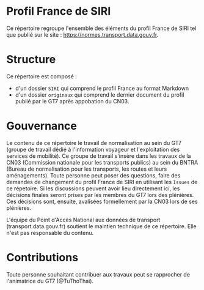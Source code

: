 # Profil France de SIRI

Ce répertoire regroupe l'ensemble des éléments du profil France de SIRI tel que publié sur le site : https://normes.transport.data.gouv.fr.

# Structure

Ce répertoire est composé :
- d'un dossier `SIRI` qui comprend le profil France au format Markdown
- d'un dossier `originaux` qui comprend le dernier document du profil publié par le GT7 après appobation du CN03.

# Gouvernance

Le contenu de ce répertoire le travail de normalisation au sein du GT7 (groupe de travail dédié à l'information voyageur et l'exploitation des services de mobilité). Ce groupe de travail s'insère dans les travaux de la CN03 (Commission nationale pour les transports publics) au sein du BNTRA (Bureau de normalisation pour les transports, les routes et leurs aménagements).
Toute personne peut poser des questions, faire des demandes de changement du profil France de SIRI en utilisant les `Issues` de ce répetoire. Si les discussions peuvent avoir lieu directement ici, les décisions finales seront prises par les membres du GT7 lors des plénières. Ces décisions sont, ensuite, avalisées formellement par la CN03 lors de ses plénières.

L'équipe du Point d'Accès National aux données de transport (transport.data.gouv.fr) soutient le maintien technique de ce répertoire. Elle n'est pas responsable du contenu.

# Contributions

Toute personne souhaitant contribuer aux travaux peut se rapprocher de l'animatrice du GT7 (@TuThoThai).
